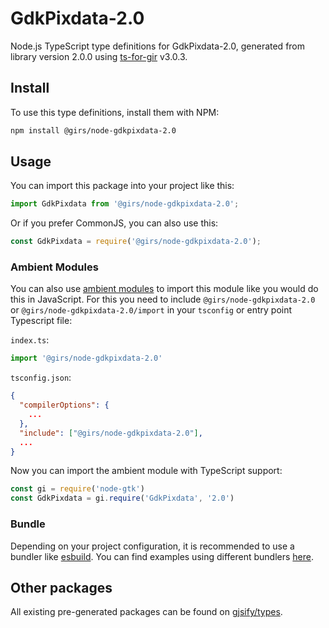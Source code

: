 
# GdkPixdata-2.0

Node.js TypeScript type definitions for GdkPixdata-2.0, generated from library version 2.0.0 using [ts-for-gir](https://github.com/gjsify/ts-for-gir) v3.0.3.


## Install

To use this type definitions, install them with NPM:
```bash
npm install @girs/node-gdkpixdata-2.0
```

## Usage

You can import this package into your project like this:
```ts
import GdkPixdata from '@girs/node-gdkpixdata-2.0';
```

Or if you prefer CommonJS, you can also use this:
```ts
const GdkPixdata = require('@girs/node-gdkpixdata-2.0');
```

### Ambient Modules

You can also use [ambient modules](https://github.com/gjsify/ts-for-gir/tree/main/packages/cli#ambient-modules) to import this module like you would do this in JavaScript.
For this you need to include `@girs/node-gdkpixdata-2.0` or `@girs/node-gdkpixdata-2.0/import` in your `tsconfig` or entry point Typescript file:

`index.ts`:
```ts
import '@girs/node-gdkpixdata-2.0'
```

`tsconfig.json`:
```json
{
  "compilerOptions": {
    ...
  },
  "include": ["@girs/node-gdkpixdata-2.0"],
  ...
}
```

Now you can import the ambient module with TypeScript support: 

```ts
const gi = require('node-gtk')
const GdkPixdata = gi.require('GdkPixdata', '2.0')
```


### Bundle

Depending on your project configuration, it is recommended to use a bundler like [esbuild](https://esbuild.github.io/). You can find examples using different bundlers [here](https://github.com/gjsify/ts-for-gir/tree/main/examples).

## Other packages

All existing pre-generated packages can be found on [gjsify/types](https://github.com/gjsify/types).

